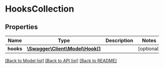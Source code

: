 # HooksCollection

## Properties
Name | Type | Description | Notes
------------ | ------------- | ------------- | -------------
**hooks** | [**\Swagger\Client\Model\Hook[]**](Hook.md) |  | [optional] 

[[Back to Model list]](../README.md#documentation-for-models) [[Back to API list]](../README.md#documentation-for-api-endpoints) [[Back to README]](../README.md)


